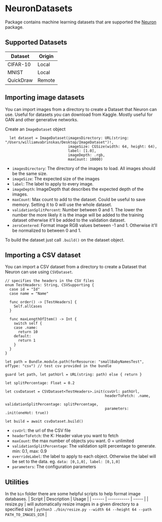 # NeuronDatasets

Package contains machine learning datasets that are supported the [Neuron](https://github.com/wvabrinskas/Neuron) package. 

## Supported Datasets
| Dataset       | Origin
| ------------- | ------------- |
| CIFAR-10 | Local |
| MNIST    | Local |
| QuickDraw | Remote |

## Importing image datasets
You can import images from a directory to create a Dataset that Neuron can use. Useful for datasets you can download from Kaggle. Mostly useful for GAN and other generative networks.

Create an `ImageDataset` object

```
  let dataset = ImageDataset(imagesDirectory: URL(string: "/Users/williamvabrinskas/Desktop/ImageDataset")!,
                             imageSize: CGSize(width: 64, height: 64),
                             label: [1.0],
                             imageDepth: .rgb,
                             maxCount: 10000)
```
- `imagesDirectory`: The directory of the images to load. All images should be the same size.
- `imageSize`: The expected size of the images
- `label`: The label to apply to every image.
- `imageDepth`: ImageDepth that describes the expected depth of the images.
- `maxCount`: Max count to add to the dataset. Could be useful to save memory. Setting it to 0 will use the whole dataset.
- `validationSplitPercent`: Number between 0 and 1. The lower the number the more likely it is the image will be added to the training dataset otherwise it'll be added to the validation dataset.
- `zeroCentered`: Format image RGB values between -1 and 1. Otherwise it'll be normalized to between 0 and 1.

To build the dataset just call `.build()` on the dataset object.

## Importing a CSV dataset
You can import a CSV dataset from a directory to create a Dataset that Neuron can use using `CSVDataset`. 

```
// specifies the headers in the CSV files
enum TestHeaders: String, CSVSupporting {
  case id = "Id"
  case name = "Name"
  
  func order() -> [TestHeaders] {
    Self.allCases
  }
  
  func maxLengthOfItem() -> Int {
    switch self {
    case .name:
      return 10
    default:
      return 1
    }
  }
}

let path = Bundle.module.path(forResource: "smallBabyNamesTest", ofType: "csv") // test csv provided in the bundle

guard let path, let pathUrl = URL(string: path) else { return }

let splitPercentage: Float = 0.2

let csvDataset = CSVDataset<TestHeaders>.init(csvUrl: pathUrl,
                                              headerToFetch: .name,
                                              validationSplitPercentage: splitPercentage,
                                              parameters: .init(oneHot: true))

let build = await csvDataset.build()

```

- `csvUrl`: the url of the CSV file
- `headerToFetch`: the K: Header value you want to fetch
- `maxCount`: the max number of objects you want. 0 = unlimited
- `validationSplitPercentage`: The validation split percentage to generate. min: 0.1, max: 0.9
- `overrideLabel`: the label to apply to each object. Otherwise the label will be set to the data. eg. `data: [0,1,0], label: [0,1,0]`
- `parameters`: The configuration parameters
## Utilities
In the `bin` folder there are some helpful scripts to help format image databases. 
| Script | Description | Usage |
| ------ | ----------- | ----- | 
| resize.py | will automatically resize images in a given directory to a specified size | `python3 ./bin/resize.py --width 64 --height 64 --path PATH_TO_IMAGES_DIR` |